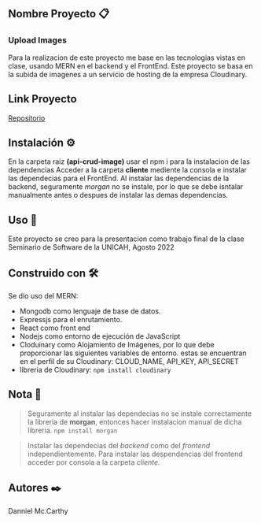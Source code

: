 ## Nombre Proyecto 📋

### Upload Images

Para la realizacion de este proyecto me base en las tecnologias vistas en clase, usando MERN en el backend y el FrontEnd.
Este proyecto se basa en la subida de imagenes a un servicio de hosting de la empresa Cloudinary.

## Link Proyecto

[Repositorio](https://github.com/Danniel-MC/images-api-crud)

## Instalación ⚙️

En la carpeta raiz **(api-crud-image)** usar el npm i para la instalacion de las dependencias
Acceder a la carpeta **cliente** mediente la consola e instalar las dependecias para el FrontEnd.
Al instalar las dependencias de la backend, seguramente _morgan_ no se instale, por lo que se debe isntalar manualmente antes o despues de instalar las demas dependencias.

## Uso 💪

Este proyecto se creo para la presentacion como trabajo final de la clase Seminario de Software de la UNICAH, Agosto 2022

## Construido con 🛠️

Se dio uso del MERN:

- Mongodb como lenguaje de base de datos.
- Expressjs para el enrutamiento.
- React como front end
- Nodejs como entorno de ejecución de JavaScript
- Cloduinary como Alojamiento de Imágenes, por lo que debe proporcionar las siguientes variables de entorno. estas se encuentran en el perfil de su Cloudinary: CLOUD_NAME, API_KEY, API_SECRET
- libreria de Cloudinary: `npm install cloudinary`

## Nota 📝

> Seguramente al instalar las dependecias no se instale correctamente la libreria de **morgan**, entonces hacer instalacion manual de dicha libreria.
`npm install morgan`

> Instalar las dependecias del _backend_ como del _frontend_ independientemente.
> Para instalar las despendencias del frontend acceder por consola a la carpeta _cliente._

## Autores ✒️

Danniel Mc.Carthy

